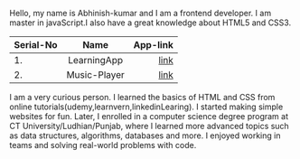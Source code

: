 Hello, my name is Abhinish-kumar and I am a frontend developer. I am master in javaScript.I also have a great knowledge about HTML5 and CSS3.

| Serial-No        | Name | App-link |
|--------------|:-----:|-----------:|
| 1.           | LearningApp |[link](https://abhinish-kumar.github.io/LearningApp/)|
| 2.           | Music-Player | [link](https://abhinish-kumar.github.io/Music-Player/)|


I am a very curious person. I learned the basics of HTML and CSS from online tutorials(udemy,learnvern,linkedinLearing). I started making simple websites for fun. Later, I enrolled in a computer science degree program at CT University/Ludhian/Punjab, where I learned more advanced topics such as data structures, algorithms, databases and more.
I enjoyed working in teams and solving real-world problems with code.

